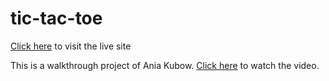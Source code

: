 # tic-tac-toe

[Click here](https://codewithmaik.github.io/tic-tac-toe/) to visit the live site

This is a walkthrough project of Ania Kubow. [Click here](https://www.youtube.com/watch?v=DRaWr0Dcbl0&t=1179s) to watch the video.